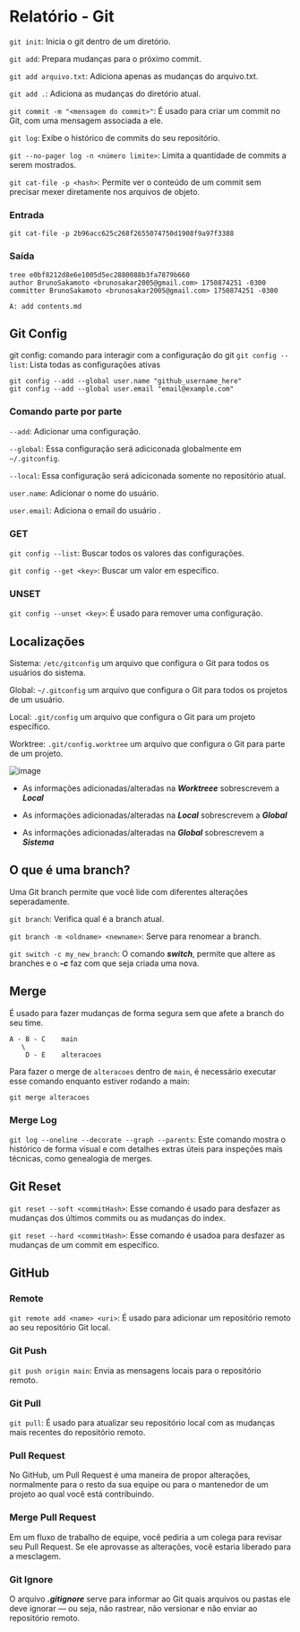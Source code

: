 # Relatório - Git

```git init```: Inicia o git dentro de um diretório.

```git add```: Prepara mudanças para o próximo commit.

```git add arquivo.txt```: Adiciona apenas as mudanças do arquivo.txt.

```git add .```: Adiciona as mudanças do diretório atual.

```git commit -m "<mensagem do commit>"```: É usado para criar um commit no Git, com uma mensagem associada a ele.

```git log```: Exibe o histórico de commits do seu repositório.

```git --no-pager log -n <número limite>```: Limita a quantidade de commits a serem mostrados.

```git cat-file -p <hash>```: Permite ver o conteúdo de um commit sem precisar mexer diretamente nos arquivos de objeto.

### Entrada
```
git cat-file -p 2b96acc625c268f2655074750d1908f9a97f3388
```
### Saída
```
tree e0bf8212d8e6e1005d5ec2880088b3fa7879b660
author BrunoSakamoto <brunosakar2005@gmail.com> 1750874251 -0300
committer BrunoSakamoto <brunosakar2005@gmail.com> 1750874251 -0300

A: add contents.md
```

## Git Config

git config: comando para interagir com a configuração do git
```git config --list```: Lista todas as configurações ativas

```
git config --add --global user.name "github_username_here"
git config --add --global user.email "email@example.com"
```

### Comando parte por parte

```--add```: Adicionar uma configuração.

```--global```: Essa configuração será adiciconada globalmente em ```~/.gitconfig```.

```--local```: Essa configuração será adiciconada somente no repositório atual.

```user.name```: Adicionar o nome do usuário.

```user.email```: Adiciona o email do usuário .

### GET
```git config --list```: Buscar todos os valores das configurações.

```git config --get <key>```: Buscar um valor em específico.

### UNSET

```git config --unset <key>```: É usado para remover uma configuração.

## Localizações

Sistema: ```/etc/gitconfig``` um arquivo que configura o Git para todos os usuários do sistema.
<p>
   
Global: ```~/.gitconfig``` um arquivo que configura o Git para todos os projetos de um usuário.
<p>
   
Local: ```.git/config``` um arquivo que configura o Git para um projeto específico.
<p>
   
Worktree: ```.git/config.worktree``` um arquivo que configura o Git para parte de um projeto.

![image](https://github.com/user-attachments/assets/a523521d-7e5d-4e5e-846c-e98d8235e3e7)

- As informações adicionadas/alteradas na ***Worktreee*** sobrescrevem a ***Local***

- As informações adicionadas/alteradas na ***Local*** sobrescrevem a ***Global***

- As informações adicionadas/alteradas na ***Global*** sobrescrevem a ***Sistema***

## O que é uma branch?

Uma Git branch permite que você lide com diferentes alterações seperadamente.

```git branch```: Verifica qual é a branch atual.

```git branch -m <oldname> <newname>```: Serve para renomear a branch.

```git switch -c my_new_branch```: O comando ***switch***, permite que altere as branches e o ***-c*** faz com que seja criada uma nova.

## Merge
É usado para fazer mudanças de forma segura sem que afete a branch do seu time.

```
A - B - C    main
   \
    D - E    alteracoes
```

Para fazer o merge de ```alteracoes``` dentro de ```main```, é necessário executar esse comando enquanto estiver rodando a main:

```git merge alteracoes```

### Merge Log

```git log --oneline --decorate --graph --parents```: Este comando mostra o histórico de forma visual e com detalhes extras úteis para inspeções mais técnicas, como genealogia de merges.

## Git Reset

```git reset --soft <commitHash>```: Esse comando é usado para desfazer as mudanças dos últimos commits ou as mudanças do index.

```git reset --hard <commitHash>```: Esse comando é usadoa para desfazer as mudanças de um commit em específico.
## GitHub
### Remote

```git remote add <name> <uri>```: É usado para adicionar um repositório remoto ao seu repositório Git local.

### Git Push

```git push origin main```: Envia as mensagens locais para o repositório remoto.

### Git Pull

```git pull```: É usado para atualizar seu repositório local com as mudanças mais recentes do repositório remoto.

### Pull Request
No GitHub, um Pull Request é uma maneira de propor alterações, normalmente para o resto da sua equipe ou para o mantenedor de um projeto ao qual você está contribuindo.

### Merge Pull Request
Em um fluxo de trabalho de equipe, você pediria a um colega para revisar seu Pull Request. Se ele aprovasse as alterações, você estaria liberado para a mesclagem.

### Git Ignore
O arquivo ***.gitignore*** serve para informar ao Git quais arquivos ou pastas ele deve ignorar — ou seja, não rastrear, não versionar e não enviar ao repositório remoto.
